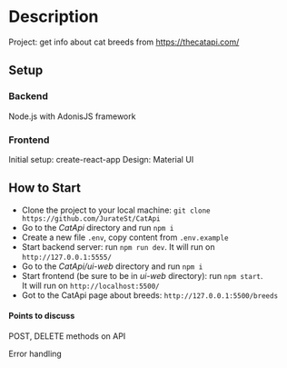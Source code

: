 # Description

Project: get info about cat breeds from https://thecatapi.com/

## Setup

### Backend

Node.js with AdonisJS framework

### Frontend

Initial setup: create-react-app
Design: Material UI

## How to Start

- Clone the project to your local machine: `git clone https://github.com/JurateSt/CatApi`
- Go to the _CatApi_ directory and run `npm i`
- Create a new file `.env`, copy content from `.env.example`
- Start backend server: run `npm run dev`. It will run on `http://127.0.0.1:5555/`
- Go to the _CatApi/ui-web_ directory and run `npm i`
- Start frontend (be sure to be in _ui-web_ directory): run `npm start`. </br>
  It will run on `http://localhost:5500/`
- Got to the CatApi page about breeds: `http://127.0.0.1:5500/breeds`

#### Points to discuss

POST, DELETE methods on API

Error handling
